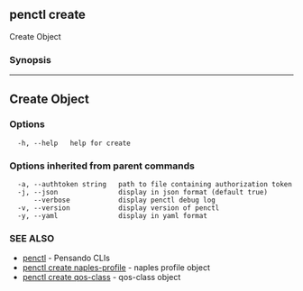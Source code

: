 ## penctl create

Create Object

### Synopsis



---------------
 Create Object 
---------------


### Options

```
  -h, --help   help for create
```

### Options inherited from parent commands

```
  -a, --authtoken string   path to file containing authorization token
  -j, --json               display in json format (default true)
      --verbose            display penctl debug log
  -v, --version            display version of penctl
  -y, --yaml               display in yaml format
```

### SEE ALSO
* [penctl](penctl.md)	 - Pensando CLIs
* [penctl create naples-profile](penctl_create_naples-profile.md)	 - naples profile object
* [penctl create qos-class](penctl_create_qos-class.md)	 - qos-class object

